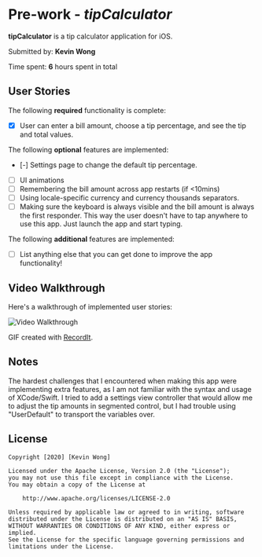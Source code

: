# Pre-work - *tipCalculator*

**tipCalculator** is a tip calculator application for iOS.

Submitted by: **Kevin Wong**

Time spent: **6** hours spent in total

## User Stories

The following **required** functionality is complete:

* [x] User can enter a bill amount, choose a tip percentage, and see the tip and total values.

The following **optional** features are implemented:
* [-] Settings page to change the default tip percentage.
* [ ] UI animations
* [ ] Remembering the bill amount across app restarts (if <10mins)
* [ ] Using locale-specific currency and currency thousands separators.
* [ ] Making sure the keyboard is always visible and the bill amount is always the first responder. This way the user doesn't have to tap anywhere to use this app. Just launch the app and start typing.

The following **additional** features are implemented:

- [ ] List anything else that you can get done to improve the app functionality!

## Video Walkthrough 

Here's a walkthrough of implemented user stories:

<img src='http://g.recordit.co/UjYIxRsX81.gif' title='Video Walkthrough' width='' alt='Video Walkthrough' />

GIF created with [RecordIt](https://recordit.co/).

## Notes

The hardest challenges that I encountered when making this app were implementing extra features, as I am not familiar with the syntax and usage of XCode/Swift.
I tried to add a settings view controller that would allow me to adjust the tip amounts in segmented control, but I had trouble using "UserDefault" to transport the variables over. 

## License

    Copyright [2020] [Kevin Wong]

    Licensed under the Apache License, Version 2.0 (the "License");
    you may not use this file except in compliance with the License.
    You may obtain a copy of the License at

        http://www.apache.org/licenses/LICENSE-2.0

    Unless required by applicable law or agreed to in writing, software
    distributed under the License is distributed on an "AS IS" BASIS,
    WITHOUT WARRANTIES OR CONDITIONS OF ANY KIND, either express or implied.
    See the License for the specific language governing permissions and
    limitations under the License.
